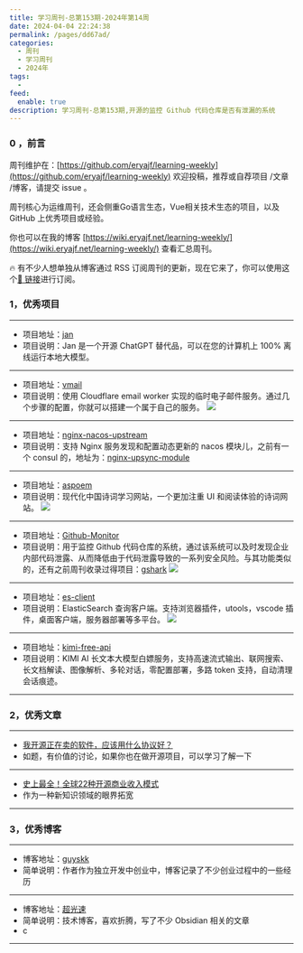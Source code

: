 ```yaml
---
title: 学习周刊-总第153期-2024年第14周
date: 2024-04-04 22:24:38
permalink: /pages/dd67ad/
categories:
  - 周刊
  - 学习周刊
  - 2024年
tags:
  -
feed:
  enable: true
description: 学习周刊-总第153期,开源的监控 Github 代码仓库是否有泄漏的系统
---
```



### 0 ，前言

周刊维护在：[https://github.com/eryajf/learning-weekly](https://github.com/eryajf/learning-weekly)  欢迎投稿，推荐或自荐项目 /文章 /博客，请提交 issue 。

周刊核心为运维周刊，还会侧重Go语言生态，Vue相关技术生态的项目，以及 GitHub 上优秀项目或经验。

你也可以在我的博客 [https://wiki.eryajf.net/learning-weekly/](https://wiki.eryajf.net/learning-weekly/) 查看汇总周刊。

🔥 有不少人想单独从博客通过 RSS 订阅周刊的更新，现在它来了，你可以使用这个[🔗 链接](https://wiki.eryajf.net/learning-weekly.xml)进行订阅。

### 1，优秀项目

---
- 项目地址：[jan](https://github.com/janhq/jan)
- 项目说明：Jan 是一个开源 ChatGPT 替代品，可以在您的计算机上 100% 离线运行本地大模型。
---
- 项目地址：[vmail](https://github.com/yesmore/vmail)
- 项目说明：使用 Cloudflare email worker 实现的临时电子邮件服务。通过几个步骤的配置，你就可以搭建一个属于自己的服务。
  ![](https://t.eryajf.net/imgs/2024/03/1710929798154.png)
---
- 项目地址：[nginx-nacos-upstream](https://github.com/zhwaaaaaa/nginx-nacos-upstream)
- 项目说明：支持 Nginx 服务发现和配置动态更新的 nacos 模块儿，之前有一个 consul 的，地址为：[nginx-upsync-module](https://github.com/weibocom/nginx-upsync-module)
---
- 项目地址：[aspoem](https://github.com/meetqy/aspoem)
- 项目说明：现代化中国诗词学习网站，一个更加注重 UI 和阅读体验的诗词网站。
  ![](https://t.eryajf.net/imgs/2024/03/1710930037652.png)
---
- 项目地址：[Github-Monitor](https://github.com/VKSRC/Github-Monitor)
- 项目说明：用于监控 Github 代码仓库的系统，通过该系统可以及时发现企业内部代码泄露、从而降低由于代码泄露导致的一系列安全风险。与其功能类似的，还有之前周刊收录过得项目：[gshark](https://github.com/madneal/gshark)
  ![](https://t.eryajf.net/imgs/2024/03/1710984524022.png)
---
- 项目地址：[es-client](https://github.com/q2316367743/es-client/)
- 项目说明：ElasticSearch 查询客户端。支持浏览器插件，utools，vscode 插件，桌面客户端，服务器部署等多平台。
  ![](https://t.eryajf.net/imgs/2024/03/1711156741268.jpg)
---
- 项目地址：[kimi-free-api](https://github.com/LLM-Red-Team/kimi-free-api)
- 项目说明：KIMI AI 长文本大模型白嫖服务，支持高速流式输出、联网搜索、长文档解读、图像解析、多轮对话，零配置部署，多路 token 支持，自动清理会话痕迹。

---
### 2，优秀文章

---
- [我开源正在卖的软件，应该用什么协议好？](https://www.v2ex.com/t/1020400#reply19)
- 如题，有价值的讨论，如果你也在做开源项目，可以学习了解一下
---
- [史上最全！全球22种开源商业收入模式](https://zhuanlan.zhihu.com/p/593061700)
- 作为一种新知识领域的眼界拓宽
---

### 3，优秀博客

---
- 博客地址：[guyskk](https://blog.guyskk.com/)
- 简单说明：作者作为独立开发中创业中，博客记录了不少创业过程中的一些经历
---
- 博客地址：[超光速](https://www.ftls.xyz/)
- 简单说明：技术博客，喜欢折腾，写了不少 Obsidian 相关的文章
- c
---
